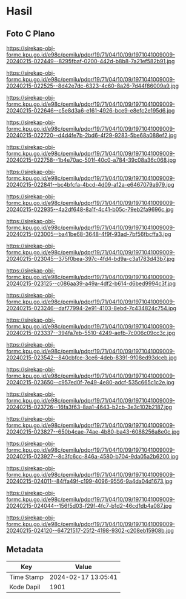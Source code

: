 # Hasil

## Foto C Plano

https://sirekap-obj-formc.kpu.go.id/e98c/pemilu/pdpr/19/71/04/10/09/1971041009009-20240215-022449--8295fbaf-0200-442d-b8b8-7a21ef582b91.jpg

https://sirekap-obj-formc.kpu.go.id/e98c/pemilu/pdpr/19/71/04/10/09/1971041009009-20240215-022525--8d42e7dc-6323-4c60-8a26-7d44f86009a9.jpg

https://sirekap-obj-formc.kpu.go.id/e98c/pemilu/pdpr/19/71/04/10/09/1971041009009-20240215-022646--c5e8d3a6-e161-4926-bce9-e8efc2e195d6.jpg

https://sirekap-obj-formc.kpu.go.id/e98c/pemilu/pdpr/19/71/04/10/09/1971041009009-20240215-022720--d4d4fe7b-2bd6-4f29-9283-5be68a088ef2.jpg

https://sirekap-obj-formc.kpu.go.id/e98c/pemilu/pdpr/19/71/04/10/09/1971041009009-20240215-022758--1b4e70ac-501f-40c0-a784-39c08a36c068.jpg

https://sirekap-obj-formc.kpu.go.id/e98c/pemilu/pdpr/19/71/04/10/09/1971041009009-20240215-022841--bc4bfcfa-4bcd-4d09-a12a-e6467079a979.jpg

https://sirekap-obj-formc.kpu.go.id/e98c/pemilu/pdpr/19/71/04/10/09/1971041009009-20240215-022935--4a2df648-8a1f-4c41-b05c-79eb2fa9696c.jpg

https://sirekap-obj-formc.kpu.go.id/e98c/pemilu/pdpr/19/71/04/10/09/1971041009009-20240215-023005--ba41be68-3648-4f9f-93ad-7bf56fbcffa3.jpg

https://sirekap-obj-formc.kpu.go.id/e98c/pemilu/pdpr/19/71/04/10/09/1971041009009-20240215-023045--375f0bea-397c-4fd4-bd9a-c3a1783d43b7.jpg

https://sirekap-obj-formc.kpu.go.id/e98c/pemilu/pdpr/19/71/04/10/09/1971041009009-20240215-023125--c086aa39-a49a-4df2-b614-d6bed9994c3f.jpg

https://sirekap-obj-formc.kpu.go.id/e98c/pemilu/pdpr/19/71/04/10/09/1971041009009-20240215-023246--daf77994-2e91-4103-8ebd-7c434824c754.jpg

https://sirekap-obj-formc.kpu.go.id/e98c/pemilu/pdpr/19/71/04/10/09/1971041009009-20240215-023337--394fa7eb-5510-4249-aefb-7c006c09cc3c.jpg

https://sirekap-obj-formc.kpu.go.id/e98c/pemilu/pdpr/19/71/04/10/09/1971041009009-20240215-023542--840cbfce-3ce6-4deb-8391-9f08ed93dceb.jpg

https://sirekap-obj-formc.kpu.go.id/e98c/pemilu/pdpr/19/71/04/10/09/1971041009009-20240215-023650--c957ed0f-7e49-4e80-adcf-535c665c1c2e.jpg

https://sirekap-obj-formc.kpu.go.id/e98c/pemilu/pdpr/19/71/04/10/09/1971041009009-20240215-023726--16fa3f63-8aa1-4643-b2cb-3e3c102b2187.jpg

https://sirekap-obj-formc.kpu.go.id/e98c/pemilu/pdpr/19/71/04/10/09/1971041009009-20240215-023827--650b4cae-74ae-4b80-ba43-6088256a8e0c.jpg

https://sirekap-obj-formc.kpu.go.id/e98c/pemilu/pdpr/19/71/04/10/09/1971041009009-20240215-023927--8c3fc6cc-846a-4580-b704-9da05a2b6200.jpg

https://sirekap-obj-formc.kpu.go.id/e98c/pemilu/pdpr/19/71/04/10/09/1971041009009-20240215-024011--84ffa49f-c199-4096-9556-9a4da04d1673.jpg

https://sirekap-obj-formc.kpu.go.id/e98c/pemilu/pdpr/19/71/04/10/09/1971041009009-20240215-024044--156f5d03-f29f-4fc7-b1d2-46cd1db4a087.jpg

https://sirekap-obj-formc.kpu.go.id/e98c/pemilu/pdpr/19/71/04/10/09/1971041009009-20240215-024120--64721517-25f2-4198-9302-c208eb15908b.jpg


## Metadata

| Key        | Value               |
| ---------- | ------------------- |
| Time Stamp | 2024-02-17 13:05:41 |
| Kode Dapil | 1901                |



